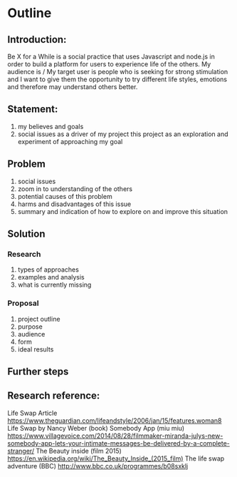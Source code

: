 # Outline

## Introduction:
Be X for a While is a social practice that uses Javascript and node.js in order to build a platform for users to experience life of the others. My audience is / My target user is		people who is seeking for strong stimulation and I want to give them the opportunity to try different life styles, emotions and therefore may understand others better.

## Statement:
1. my believes and goals
2. social issues as a driver of my project
this project as an exploration and experiment of approaching my goal

## Problem
1. social issues
2. zoom in to understanding of the others
3. potential causes of this problem
4. harms and disadvantages of this issue
5. summary and indication of how to explore on and improve this situation

## Solution
### Research
1. types of approaches
2. examples and analysis
3. what is currently missing

### Proposal
1. project outline
2. purpose
3. audience
4. form
5. ideal results

## Further steps



## Research reference:
Life Swap Article https://www.theguardian.com/lifeandstyle/2006/jan/15/features.woman8 
Life Swap by Nancy Weber (book)
Somebody App (miu miu) https://www.villagevoice.com/2014/08/28/filmmaker-miranda-julys-new-somebody-app-lets-your-intimate-messages-be-delivered-by-a-complete-stranger/ 
The Beauty inside (film 2015) https://en.wikipedia.org/wiki/The_Beauty_Inside_(2015_film) 
The life swap adventure (BBC) http://www.bbc.co.uk/programmes/b08sxklj 

